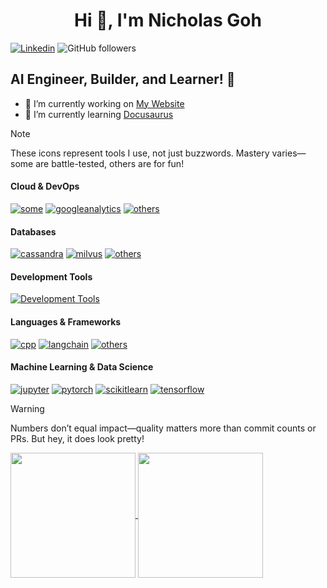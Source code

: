 <h1 align="center">Hi 👋, I'm Nicholas Goh</h1>

[![Linkedin](https://custom-icon-badges.demolab.com/badge/Connect_with_me-0A66C2?logo=linkedin-white&style=plastic)](https://www.linkedin.com/in/nicholas-goh-19ba1b194/)
![GitHub followers](https://img.shields.io/github/followers/NicholasGoh?label=Github_Followers&style=plastic)

## AI Engineer, Builder, and Learner! 🤖

- 🔭 I’m currently working on [My Website](https://nicholas-goh.com)
- 🌱 I’m currently learning [Docusaurus](https://docusaurus.io/)

> [!note]
> These icons represent tools I use, not just buzzwords. Mastery varies—some are battle-tested, others are for fun!

#### Cloud & DevOps

<p align="left">

[![some](https://skillicons.dev/icons?i=aws,docker,gcp)](https://skillicons.dev)
[![googleanalytics](https://go-skill-icons.vercel.app/api/icons?i=googleanalytics)](https://github.com/LelouchFR/skill-icons)
[![others](https://skillicons.dev/icons?i=grafana,kubernetes,nginx,prometheus,terraform)](https://skillicons.dev)

</p>

#### Databases

<p align="left">

  [![cassandra](https://skillicons.dev/icons?i=cassandra)](https://skillicons.dev)
  [![milvus](https://go-skill-icons.vercel.app/api/icons?i=milvus)](https://github.com/LelouchFR/skill-icons)
  [![others](https://skillicons.dev/icons?i=postgres,redis,sqlite)](https://skillicons.dev)

</p>


#### Development Tools

[![Development Tools](https://skillicons.dev/icons?i=git,neovim,postman,vscode)](https://skillicons.dev)

#### Languages & Frameworks

<p align="left">

  [![cpp](https://skillicons.dev/icons?i=css,cpp,html,js)](https://skillicons.dev)
  [![langchain](https://go-skill-icons.vercel.app/api/icons?i=langchain)](https://github.com/LelouchFR/skill-icons)
  [![others](https://skillicons.dev/icons?i=python,rabbitmq,react,typescript)](https://skillicons.dev)

</p>

#### Machine Learning & Data Science

[![jupyter](https://go-skill-icons.vercel.app/api/icons?i=jupyter)](https://github.com/LelouchFR/skill-icons)
[![pytorch](https://skillicons.dev/icons?i=pytorch)](https://skillicons.dev)
[![scikitlearn](https://go-skill-icons.vercel.app/api/icons?i=scikitlearn)](https://github.com/LelouchFR/skill-icons)
[![tensorflow](https://skillicons.dev/icons?i=tensorflow)](https://skillicons.dev)

> [!warning]
> Numbers don’t equal impact—quality matters more than commit counts or PRs. But hey, it does look pretty!

<a href="https://github.com/anuraghazra/github-readme-stats">
  <img height=200 align="center" src="https://github-readme-stats.vercel.app/api?username=nicholasgoh&show_icons=true&theme=tokyonight" />
</a>
<a href="https://github.com/anuraghazra/convoychat">
  <img height=200 align="center" src="https://github-readme-stats.vercel.app/api/top-langs/?username=nicholasgoh&size_weight=0.5&count_weight=0.5&layout=compact&langs_count=8&card_width=320&theme=tokyonight" />
</a>
